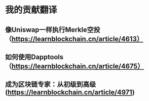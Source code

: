 # 我的贡献翻译

## 像Uniswap一样执行Merkle空投（https://learnblockchain.cn/article/4613）

## 如何使用Dapptools（https://learnblockchain.cn/article/4675）

## 成为区块链专家：从初级到高级(https://learnblockchain.cn/article/4971)
